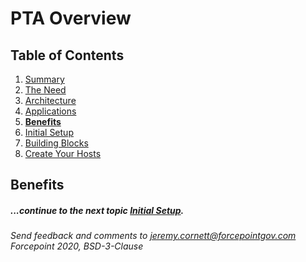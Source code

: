 # PTA Overview

## Table of Contents

1. [Summary](README.md)
1. [The Need](the_need.md)
1. [Architecture](architecture.md)
1. [Applications](applications.md)
1. __[Benefits](benefits.md)__
1. [Initial Setup](initial_setup.md)
1. [Building Blocks](building_blocks.md)
1. [Create Your Hosts](create_your_hosts.md)

## Benefits





##### ...continue to the next topic [Initial Setup](initial_setup.md).

_Send feedback and comments to [jeremy.cornett@forcepointgov.com](mailto:jeremy.cornett@forcepointgov.com) Forcepoint 2020, BSD-3-Clause_